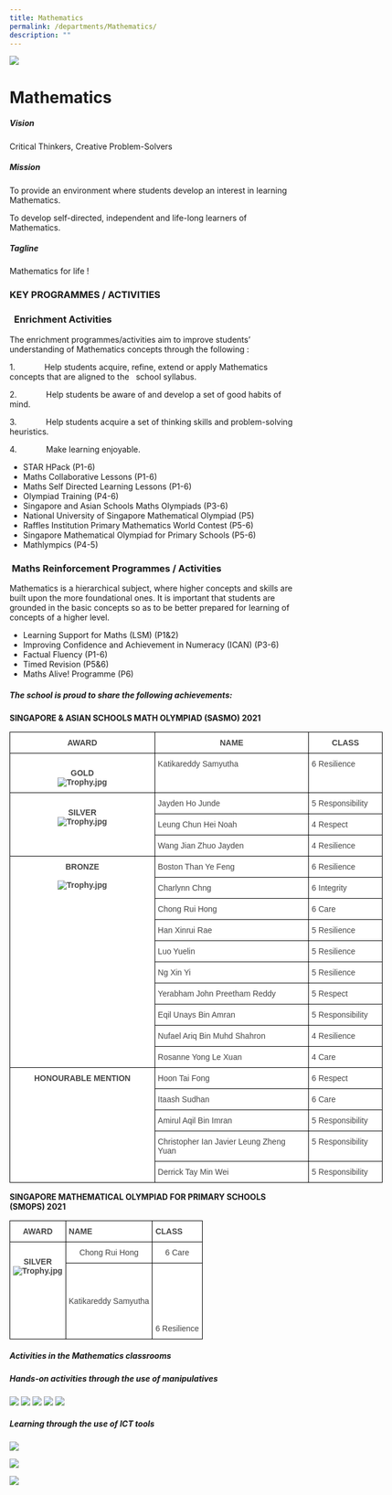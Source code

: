 ```yaml
---
title: Mathematics
permalink: /departments/Mathematics/
description: ""
---
```

![](/images/banner.gif)

Mathematics
===========

##### **Vision**  

Critical Thinkers, Creative Problem-Solvers

  

##### **Mission**

To provide an environment where students develop an interest in learning Mathematics.

To develop self-directed, independent and life-long learners of Mathematics.

  

##### **Tagline**

Mathematics for life !


### **KEY PROGRAMMES / ACTIVITIES**

###   Enrichment Activities

The enrichment programmes/activities aim to improve students’ understanding of Mathematics concepts through the following :

1.             Help students acquire, refine, extend or apply Mathematics concepts that are aligned to the   school syllabus.

2.             Help students be aware of and develop a set of good habits of mind.

3.             Help students acquire a set of thinking skills and problem-solving heuristics.

4.             Make learning enjoyable.

*   STAR HPack (P1-6)
*   Maths Collaborative Lessons (P1-6)
*   Maths Self Directed Learning Lessons (P1-6)
*   Olympiad Training (P4-6)
*   Singapore and Asian Schools Maths Olympiads (P3-6)
*   National University of Singapore Mathematical Olympiad (P5)
*   Raffles Institution Primary Mathematics World Contest (P5-6)
*   Singapore Mathematical Olympiad for Primary Schools (P5-6)
*   Mathlympics (P4-5)


###  Maths Reinforcement Programmes / Activities

Mathematics is a hierarchical subject, where higher concepts and skills are built upon the more foundational ones. It is important that students are grounded in the basic concepts so as to be better prepared for learning of concepts of a higher level.

*   Learning Support for Maths (LSM) (P1&2)
*   Improving Confidence and Achievement in Numeracy (ICAN) (P3-6)
*   Factual Fluency (P1-6)
*   Timed Revision (P5&6)
*   Maths Alive! Programme (P6)


##### **The school is proud to share the following achievements:**

**SINGAPORE & ASIAN SCHOOLS MATH OLYMPIAD (SASMO) 2021**

<style type="text/css">
.tg  {border-collapse:collapse;border-spacing:0;}
.tg td{border-color:black;border-style:solid;border-width:1px;font-family:Arial, sans-serif;font-size:14px;
  overflow:hidden;padding:10px 5px;word-break:normal;}
.tg th{border-color:black;border-style:solid;border-width:1px;font-family:Arial, sans-serif;font-size:14px;
  font-weight:normal;overflow:hidden;padding:10px 5px;word-break:normal;}
.tg .tg-fwnj{background-color:#FFF;color:#454545;text-align:left;vertical-align:top}
.tg .tg-2fwu{background-color:#FFF;color:#454545;font-weight:bold;text-align:center;vertical-align:top}
</style>
<table class="tg" style="undefined;table-layout: fixed; width: 653px">
<colgroup>
<col style="width: 254px">
<col style="width: 270px">
<col style="width: 129px">
</colgroup>
<thead>
  <tr>
    <th class="tg-2fwu">AWARD</th>
    <th class="tg-2fwu">NAME</th>
    <th class="tg-2fwu">CLASS</th>
  </tr>
</thead>
<tbody>
  <tr>
    <td class="tg-2fwu"><br>GOLD<br><img src="https://junyuanpri-moe-edu-sg-admin.cwp.sg/qql/slot/u499/2021/2021%20Maths%20Dept%20Website/Trophy.jpg" alt="Trophy.jpg"><br></td>
    <td class="tg-fwnj">Katikareddy Samyutha</td>
    <td class="tg-fwnj">6 Resilience</td>
  </tr>
  <tr>
    <td class="tg-2fwu" rowspan="3"><br>SILVER<br><img src="https://junyuanpri-moe-edu-sg-admin.cwp.sg/qql/slot/u499/2021/2021%20Maths%20Dept%20Website/Trophy.jpg" alt="Trophy.jpg"><br></td>
    <td class="tg-fwnj">Jayden Ho Junde</td>
    <td class="tg-fwnj">5 Responsibility</td>
  </tr>
  <tr>
    <td class="tg-fwnj">Leung Chun Hei Noah</td>
    <td class="tg-fwnj">4 Respect</td>
  </tr>
  <tr>
    <td class="tg-fwnj">Wang Jian Zhuo Jayden</td>
    <td class="tg-fwnj">4 Resilience</td>
  </tr>
  <tr>
    <td class="tg-2fwu" rowspan="10">BRONZE<br><br><img src="https://junyuanpri-moe-edu-sg-admin.cwp.sg/qql/slot/u499/2021/2021%20Maths%20Dept%20Website/Trophy.jpg" alt="Trophy.jpg"><br></td>
    <td class="tg-fwnj">Boston Than Ye Feng</td>
    <td class="tg-fwnj">6 Resilience</td>
  </tr>
  <tr>
    <td class="tg-fwnj">Charlynn Chng</td>
    <td class="tg-fwnj">6 Integrity</td>
  </tr>
  <tr>
    <td class="tg-fwnj">Chong Rui Hong</td>
    <td class="tg-fwnj">6 Care</td>
  </tr>
  <tr>
    <td class="tg-fwnj">Han Xinrui Rae</td>
    <td class="tg-fwnj">5 Resilience</td>
  </tr>
  <tr>
    <td class="tg-fwnj">Luo Yuelin</td>
    <td class="tg-fwnj">5 Resilience</td>
  </tr>
  <tr>
    <td class="tg-fwnj">Ng Xin Yi</td>
    <td class="tg-fwnj">5 Resilience</td>
  </tr>
  <tr>
    <td class="tg-fwnj">Yerabham John Preetham Reddy</td>
    <td class="tg-fwnj">5 Respect</td>
  </tr>
  <tr>
    <td class="tg-fwnj">Eqil Unays Bin Amran</td>
    <td class="tg-fwnj">5 Responsibility</td>
  </tr>
  <tr>
    <td class="tg-fwnj">Nufael Ariq Bin Muhd Shahron</td>
    <td class="tg-fwnj">4 Resilience</td>
  </tr>
  <tr>
    <td class="tg-fwnj">Rosanne Yong Le Xuan</td>
    <td class="tg-fwnj">4 Care</td>
  </tr>
  <tr>
    <td class="tg-2fwu" rowspan="5">HONOURABLE MENTION</td>
    <td class="tg-fwnj">Hoon Tai Fong</td>
    <td class="tg-fwnj">6 Respect</td>
  </tr>
  <tr>
    <td class="tg-fwnj">Itaash Sudhan</td>
    <td class="tg-fwnj">6 Care</td>
  </tr>
  <tr>
    <td class="tg-fwnj">Amirul Aqil Bin Imran</td>
    <td class="tg-fwnj">5 Responsibility</td>
  </tr>
  <tr>
    <td class="tg-fwnj">Christopher Ian Javier Leung Zheng Yuan</td>
    <td class="tg-fwnj">5 Responsibility</td>
  </tr>
  <tr>
    <td class="tg-fwnj">Derrick Tay Min Wei</td>
    <td class="tg-fwnj">5 Responsibility</td>
  </tr>
</tbody>
</table>


**SINGAPORE MATHEMATICAL OLYMPIAD FOR PRIMARY SCHOOLS (SMOPS) 2021**

<style type="text/css">
.tg  {border-collapse:collapse;border-spacing:0;}
.tg td{border-color:black;border-style:solid;border-width:1px;font-family:Arial, sans-serif;font-size:14px;
  overflow:hidden;padding:10px 5px;word-break:normal;}
.tg th{border-color:black;border-style:solid;border-width:1px;font-family:Arial, sans-serif;font-size:14px;
  font-weight:normal;overflow:hidden;padding:10px 5px;word-break:normal;}
.tg .tg-sxkx{background-color:#FFF;color:#454545;text-align:center;vertical-align:top}
.tg .tg-ncov{background-color:#FFF;color:#454545;text-align:center;vertical-align:middle}
.tg .tg-2fwu{background-color:#FFF;color:#454545;font-weight:bold;text-align:center;vertical-align:top}
.tg .tg-9u4g{background-color:#FFF;color:#454545;font-weight:bold;text-align:left;vertical-align:top}
</style>
<table class="tg">
<thead>
  <tr>
    <th class="tg-2fwu">AWARD</th>
    <th class="tg-9u4g">NAME</th>
    <th class="tg-9u4g">CLASS</th>
  </tr>
</thead>
<tbody>
  <tr>
    <td class="tg-2fwu" rowspan="2"><br>SILVER<br><img src="https://junyuanpri-moe-edu-sg-admin.cwp.sg/qql/slot/u499/2021/2021%20Maths%20Dept%20Website/Trophy.jpg" alt="Trophy.jpg"><br><br><br></td>
    <td class="tg-sxkx">Chong Rui Hong<br></td>
    <td class="tg-sxkx">6 Care</td>
  </tr>
  <tr>
    <td class="tg-ncov">Katikareddy Samyutha</td>
    <td class="tg-sxkx"><br><br><br><br><br><br>6 Resilience</td>
  </tr>
</tbody>
</table>


##### **Activities in the Mathematics classrooms**

  

##### **Hands-on activities through the use of manipulatives**

![](/images/Math1.png)
![](/images/Math2.png)
![](/images/Math3.png)
![](/images/Math4.png)
![](/images/Math5.png)

##### **Learning through the use of ICT tools**

![](/images/Math6.png)

![](/images/Math7.png)

![](/images/Math8.png)